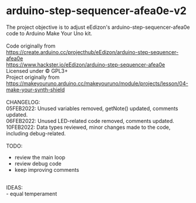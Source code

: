 # arduino-step-sequencer-afea0e-v2
The project objective is to adjust eEdizon's arduino-step-sequencer-afea0e code to Arduino Make Your Uno kit.<br>
<br>
Code originally from  <br>
https://create.arduino.cc/projecthub/eEdizon/arduino-step-sequencer-afea0e <br>
https://www.hackster.io/eEdizon/arduino-step-sequencer-afea0e <br>
Licensed under © GPL3+ <br>
Project originally from <br>
https://makeyouruno.arduino.cc/makeyouruno/module/projects/lesson/04-make-your-synth-shield <br>
<br>
CHANGELOG: <br>
05FEB2022: Unused variables removed, getNote() updated, comments updated. <br>
06FEB2022: Unused LED-related code removed, comments updated. <br>
10FEB2022: Data types reviewed, minor changes made to the code, including debug-related. <br>
<br>
TODO: <br>
- review the main loop <br>
- review debug code <br>
- keep improving comments <br>
<br>
IDEAS: <br>
- equal temperament <br>
